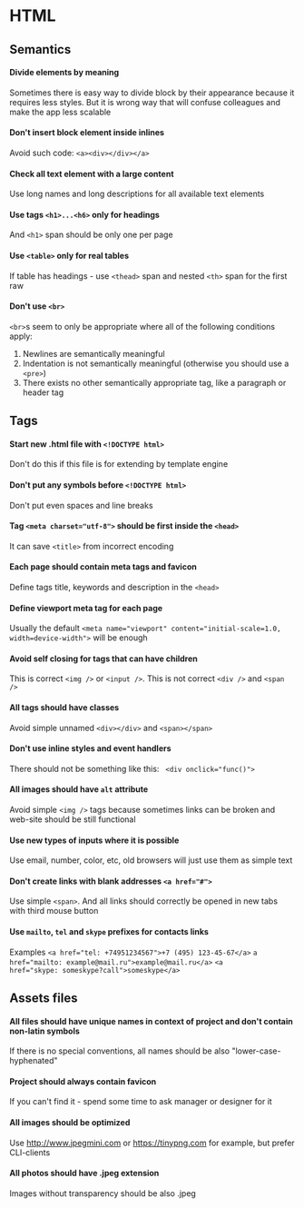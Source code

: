 # HTML

## Semantics

#### Divide elements by meaning
Sometimes there is easy way to divide block by their appearance because it requires less styles. But it is wrong way that will confuse colleagues and make the app less scalable

#### Don't insert block element inside inlines
Avoid such code: ```<a><div></div></a>```

#### Check all text element with a large content
Use long names and long descriptions for all available text elements

#### Use tags ```<h1>...<h6>``` only for headings
And ```<h1>``` span should be only one per page

#### Use ```<table>``` only for real tables
If table has headings - use ```<thead>``` span and nested ```<th>``` span for the first raw

#### Don't use ```<br>```
```<br>```s seem to only be appropriate where all of the following conditions apply:
1. Newlines are semantically meaningful
2. Indentation is not semantically meaningful (otherwise you should use a ```<pre>```)
3. There exists no other semantically appropriate tag, like a paragraph or header tag

## Tags
#### Start new .html file with ```<!DOCTYPE html>```
Don't do this if this file is for extending by template engine

#### Don't put any symbols before ```<!DOCTYPE html>```
Don't put even spaces and line breaks

#### Tag ```<meta charset="utf-8">``` should be first inside the ```<head>```
It can save ```<title>``` from incorrect encoding

#### Each page should contain meta tags and favicon
Define tags title, keywords and description in the ```<head>```

#### Define viewport meta tag for each page
Usually the default ```<meta name="viewport" content="initial-scale=1.0, width=device-width">``` will be enough

#### Avoid self closing for tags that can have children
This is correct ```<img />``` or ```<input />```. This is not correct ```<div />``` and ```<span />```

#### All tags should have classes
Avoid simple unnamed ```<div></div>``` and ```<span></span>```

#### Don't use inline styles and event handlers
There should not be something like this: ``` <div onclick="func()">```

#### All images should have ```alt``` attribute
Avoid simple ```<img />``` tags because sometimes links can be broken and web-site should be still functional

#### Use new types of inputs where it is possible
Use email, number, color, etc, old browsers will just use them as simple text

#### Don't create links with blank addresses ```<a href="#">```
Use simple ```<span>```. And all links should correctly be opened in new tabs with third mouse button

#### Use ```mailto```, ```tel``` and ```skype``` prefixes for contacts links
Examples
```<a href="tel: +74951234567">+7 (495) 123-45-67</a>```
```a href="mailto: example@mail.ru">example@mail.ru</a>```
```<a href="skype: someskype?call">someskype</a>```

## Assets files
#### All files should have unique names in context of project and don't contain non-latin symbols
If there is no special conventions, all names should be also "lower-case-hyphenated"

#### Project should always contain favicon
If you can't find it - spend some time to ask manager or designer for it

#### All images should be optimized
Use http://www.jpegmini.com or https://tinypng.com for example, but prefer CLI-clients

#### All photos should have .jpeg extension
Images without transparency should be also .jpeg


